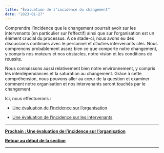 ```yaml
---
title: "Évaluation de l’incidence du changement"
date: "2023-01-27"
---
```


Comprendre l’incidence que le changement pourrait avoir sur les intervenants (en particulier sur l’effectif) ainsi que sur l’organisation est un élément crucial du processus. À ce stade-ci, nous avons eu des discussions continues avec le personnel et d’autres intervenants clés. Nous comprenons probablement assez bien ce que comporte notre changement, y compris nos moteurs et nos obstacles, notre vision et les conditions de réussite.

Nous connaissons aussi relativement bien notre environnement, y compris les interdépendances et la saturation au changement. Grâce à cette compréhension, nous pouvons aller au cœur de la question et examiner comment notre organisation et nos intervenants seront touchés par le changement.

Ici, nous effectuerons :

- [Une évaluation de l’incidence sur l’organisation](/evaluation-de-lincidence-sur-lorganisation/)

- [Une évaluation de l’incidence sur les intervenants](/evaluation-de-lincidence-sur-les-intervenants/)

* * *

[****Prochain : Une évaluation de l’incidence sur l’organisation****](/evaluation-de-lincidence-sur-lorganisation/)

[**Retour au début de la section**](/capacite-etat-de-preparation-et-incidence/)

* * *
